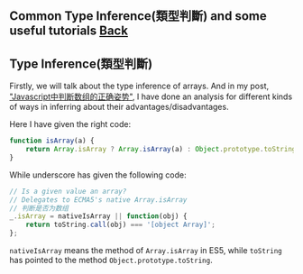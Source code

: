 ## Common Type Inference(類型判斷) and some useful tutorials [Back](./../underscore.md)


## Type Inference(類型判斷)

Firstly, we will talk about the type inference of arrays. And in my post, ["Javascript中判断数组的正确姿势"](http://www.cnblogs.com/zichi/p/5103842.html), I have done an analysis for different kinds of ways in inferring about their advantages/disadvantages.

Here I have given the right code:

```js
function isArray(a) {
    return Array.isArray ? Array.isArray(a) : Object.prototype.toString.call(a) === '[object Array]';
}
```

While underscore has given the following code:

```js
// Is a given value an array?
// Delegates to ECMA5's native Array.isArray
// 判断是否为数组
_.isArray = nativeIsArray || function(obj) {
    return toString.call(obj) === '[object Array]';
};
```

`nativeIsArray` means the method of `Array.isArray` in ES5, while `toString` has pointed to the method `Object.prototype.toString`.
